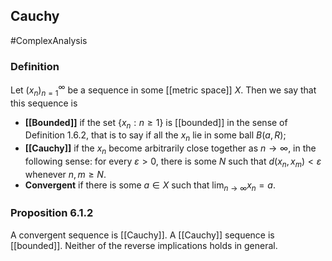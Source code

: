 ## Cauchy
#ComplexAnalysis  

### Definition
Let $\left(x_{n}\right)_{n=1}^{\infty}$ be a sequence in some [[metric space]] $X$. Then we say that this sequence is
- **[[Bounded]]** if the set $\left\{x_{n}: n \geqslant 1\right\}$ is [[bounded]] in the sense of Definition 1.6.2, that is to say if all the $x_{n}$ lie in some ball $B(a, R)$;
- **[[Cauchy]]** if the $x_{n}$ become arbitrarily close together as $n \rightarrow \infty$, in the following sense: for every $\varepsilon>0$, there is some $N$ such that $d\left(x_{n}, x_{m}\right)<\varepsilon$ whenever $n, m \geqslant N$.
- **Convergent** if there is some $a \in X$ such that $\lim _{n \rightarrow \infty} x_{n}=a$.

### Proposition 6.1.2
A convergent sequence is [[Cauchy]]. A [[Cauchy]] sequence is [[bounded]]. Neither of the reverse implications holds in general.